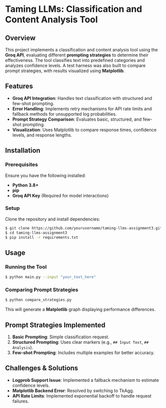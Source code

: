 # Taming LLMs: Classification and Content Analysis Tool

## Overview
This project implements a classification and content analysis tool using the **Groq API**, evaluating different **prompting strategies** to determine their effectiveness. The tool classifies text into predefined categories and analyzes confidence levels. A test harness was also built to compare prompt strategies, with results visualized using **Matplotlib**.

## Features
- **Groq API Integration**: Handles text classification with structured and few-shot prompting.
- **Error Handling**: Implements retry mechanisms for API rate limits and fallback methods for unsupported log probabilities.
- **Prompt Strategy Comparison**: Evaluates basic, structured, and few-shot prompting.
- **Visualization**: Uses Matplotlib to compare response times, confidence levels, and response lengths.

## Installation
### Prerequisites
Ensure you have the following installed:
- **Python 3.8+**
- **pip**
- **Groq API Key** (Required for model interactions)

### Setup
Clone the repository and install dependencies:
```sh
$ git clone https://github.com/yourusername/taming-llms-assignment3.git
$ cd taming-llms-assignment3
$ pip install -r requirements.txt
```

## Usage
### Running the Tool
```sh
$ python main.py --input "your_text_here"
```

### Comparing Prompt Strategies
```sh
$ python compare_strategies.py
```
This will generate a **Matplotlib** graph displaying performance differences.

## Prompt Strategies Implemented
1. **Basic Prompting**: Simple classification request.
2. **Structured Prompting**: Uses clear markers (e.g., `## Input Text`, `## Analysis`).
3. **Few-shot Prompting**: Includes multiple examples for better accuracy.

## Challenges & Solutions
- **Logprob Support Issue**: Implemented a fallback mechanism to estimate confidence levels.
- **Matplotlib Backend Error**: Resolved by switching to TkAgg.
- **API Rate Limits**: Implemented exponential backoff to handle request failures.

